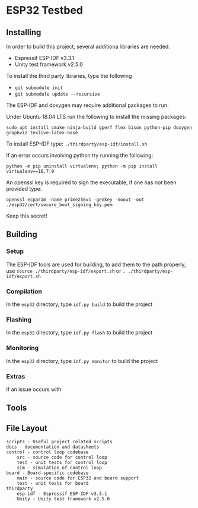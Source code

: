 # ESP32 Testbed

## Installing

In order to build this project, several additiona libraries are needed.

- Espressif ESP-IDF v3.3.1
- Unity test framework v2.5.0

To install the third party libraries, type the following

- `git submodule init`
- `git submodule update --recursive`

The ESP-IDF and doxygen may require additional packages to run.

Under Ubuntu 18.04 LTS run the following to install the missing packages:

`sudo apt install cmake ninja-build gperf flex bison python-pip doxygen graphviz texlive-latex-base`

To install ESP-IDF type:  `./thirdparty/esp-idf/install.sh`

If an error occurs involving python try running the following:

`python -m pip uninstall virtualenv; python -m pip install virtualenv==16.7.9`

An openssl key is required to sign the executable, if one has not been provided type:

`openssl ecparam -name prime256v1 -genkey -noout -out ./esp32/cert/secure_boot_signing_key.pem`

Keep this secret!


## Building

###  Setup

The ESP-IDF tools are used for building, to add them to the path properly, use `source ./thirdparty/esp-idf/export.sh` or `. ./thirdparty/esp-idf/export.sh`

### Compilation

In the `esp32` directory, type `idf.py build` to build the project

### Flashing

In the `esp32` directory, type `idf.py flash` to build the project

### Monitoring

In the `esp32` directory, type `idf.py monitor` to build the project

### Extras

If an issue occurs with


## Tools



## File Layout
    scripts - Useful project related scripts
    docs - documentation and datasheets
    control - control loop codebase
        src - source code for control loop
        test - unit tests for control loop
        sim - simulation of control loop
    board - Board-specific codebase
        main - source code for ESP32 and board support
        test - unit tests for board
    thirdparty
        esp-idf - Espressif ESP-IDF v3.3.1
        Unity - Unity test framework v2.5.0
